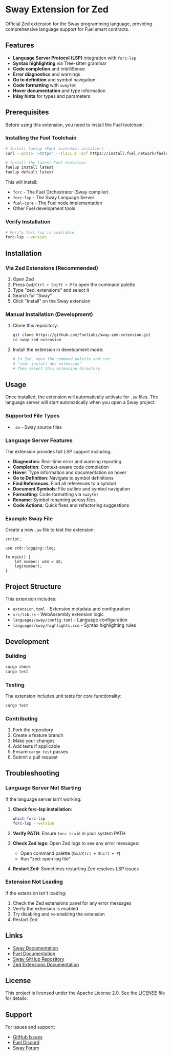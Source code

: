 # Sway Extension for Zed

Official Zed extension for the Sway programming language, providing comprehensive language support for Fuel smart contracts.

## Features

- **Language Server Protocol (LSP)** integration with `forc-lsp`
- **Syntax highlighting** via Tree-sitter grammar
- **Code completion** and IntelliSense
- **Error diagnostics** and warnings
- **Go to definition** and symbol navigation
- **Code formatting** with `swayfmt`
- **Hover documentation** and type information
- **Inlay hints** for types and parameters

## Prerequisites

Before using this extension, you need to install the Fuel toolchain:

### Installing the Fuel Toolchain

```bash
# Install fuelup (Fuel toolchain installer)
curl --proto '=https' --tlsv1.2 -sSf https://install.fuel.network/fuelup-init.sh | sh

# Install the latest Fuel toolchain
fuelup install latest
fuelup default latest
```

This will install:
- `forc` - The Fuel Orchestrator (Sway compiler)
- `forc-lsp` - The Sway Language Server
- `fuel-core` - The Fuel node implementation
- Other Fuel development tools

### Verify Installation

```bash
# Verify forc-lsp is available
forc-lsp --version
```

## Installation

### Via Zed Extensions (Recommended)

1. Open Zed
2. Press `Cmd/Ctrl + Shift + P` to open the command palette
3. Type "zed: extensions" and select it
4. Search for "Sway"
5. Click "Install" on the Sway extension

### Manual Installation (Development)

1. Clone this repository:
   ```bash
   git clone https://github.com/FuelLabs/sway-zed-extension.git
   cd sway-zed-extension
   ```

2. Install the extension in development mode:
   ```bash
   # In Zed, open the command palette and run:
   # "zed: install dev extension"
   # Then select this extension directory
   ```

## Usage

Once installed, the extension will automatically activate for `.sw` files. The language server will start automatically when you open a Sway project.

### Supported File Types

- `.sw` - Sway source files

### Language Server Features

The extension provides full LSP support including:

- **Diagnostics**: Real-time error and warning reporting
- **Completion**: Context-aware code completion
- **Hover**: Type information and documentation on hover
- **Go to Definition**: Navigate to symbol definitions
- **Find References**: Find all references to a symbol
- **Document Symbols**: File outline and symbol navigation
- **Formatting**: Code formatting via `swayfmt`
- **Rename**: Symbol renaming across files
- **Code Actions**: Quick fixes and refactoring suggestions

### Example Sway File

Create a new `.sw` file to test the extension:

```sway
script;

use std::logging::log;

fn main() {
    let number: u64 = 42;
    log(number);
}
```

## Project Structure

This extension includes:

- `extension.toml` - Extension metadata and configuration
- `src/lib.rs` - WebAssembly extension logic
- `languages/sway/config.toml` - Language configuration
- `languages/sway/highlights.scm` - Syntax highlighting rules

## Development

### Building

```bash
cargo check
cargo test
```

### Testing

The extension includes unit tests for core functionality:

```bash
cargo test
```

### Contributing

1. Fork the repository
2. Create a feature branch
3. Make your changes
4. Add tests if applicable
5. Ensure `cargo test` passes
6. Submit a pull request

## Troubleshooting

### Language Server Not Starting

If the language server isn't working:

1. **Check forc-lsp installation**:
   ```bash
   which forc-lsp
   forc-lsp --version
   ```

2. **Verify PATH**: Ensure `forc-lsp` is in your system PATH

3. **Check Zed logs**: Open Zed logs to see any error messages:
   - Open command palette (`Cmd/Ctrl + Shift + P`)
   - Run "zed: open log file"

4. **Restart Zed**: Sometimes restarting Zed resolves LSP issues

### Extension Not Loading

If the extension isn't loading:

1. Check the Zed extensions panel for any error messages
2. Verify the extension is enabled
3. Try disabling and re-enabling the extension
4. Restart Zed

## Links

- [Sway Documentation](https://fuellabs.github.io/sway/)
- [Fuel Documentation](https://docs.fuel.network/)
- [Sway GitHub Repository](https://github.com/FuelLabs/sway)
- [Zed Extensions Documentation](https://zed.dev/docs/extensions)

## License

This project is licensed under the Apache License 2.0. See the [LICENSE](LICENSE) file for details.

## Support

For issues and support:

- [GitHub Issues](https://github.com/FuelLabs/sway-zed-extension/issues)
- [Fuel Discord](https://discord.gg/fuel-network)
- [Sway Forum](https://forum.fuel.network/)
